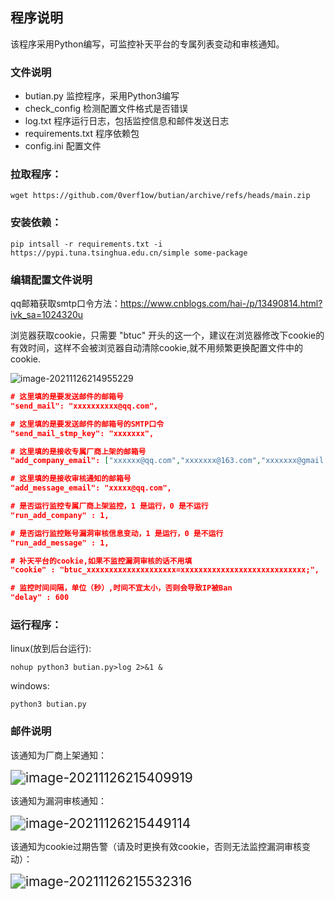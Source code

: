 ## 程序说明

该程序采用Python编写，可监控补天平台的专属列表变动和审核通知。

### 文件说明

- butian.py                      监控程序，采用Python3编写
- check_config                检测配置文件格式是否错误
- log.txt                            程序运行日志，包括监控信息和邮件发送日志
- requirements.txt         程序依赖包
- config.ini                       配置文件

### 拉取程序：

```
wget https://github.com/0verf1ow/butian/archive/refs/heads/main.zip
```

### 安装依赖：

```
pip intsall -r requirements.txt -i https://pypi.tuna.tsinghua.edu.cn/simple some-package
```

### 编辑配置文件说明

qq邮箱获取smtp口令方法：https://www.cnblogs.com/hai-/p/13490814.html?ivk_sa=1024320u

浏览器获取cookie，只需要 "btuc" 开头的这一个，建议在浏览器修改下cookie的有效时间，这样不会被浏览器自动清除cookie,就不用频繁更换配置文件中的cookie.

![image-20211126214955229](http://0verflow-img-submit.oss-cn-beijing.aliyuncs.com/img/image-20211126214955229.png)

```json
# 这里填的是要发送邮件的邮箱号
"send_mail": "xxxxxxxxxx@qq.com",

# 这里填的是要发送邮件的邮箱号的SMTP口令
"send_mail_stmp_key": "xxxxxxx", 

# 这里填的是接收专属厂商上架的邮箱号
"add_company_email": ["xxxxxx@qq.com","xxxxxxx@163.com","xxxxxxx@gmail.com"],

# 这里填的是接收审核通知的邮箱号
"add_message_email": "xxxxx@qq.com",

# 是否运行监控专属厂商上架监控，1 是运行，0 是不运行 
"run_add_company" : 1,

# 是否运行监控账号漏洞审核信息变动，1 是运行，0 是不运行 
"run_add_message" : 1,

# 补天平台的cookie,如果不监控漏洞审核的话不用填
"cookie" : "btuc_xxxxxxxxxxxxxxxxxxxx=xxxxxxxxxxxxxxxxxxxxxxxxxxxx;",

# 监控时间间隔，单位（秒）,时间不宜太小，否则会导致IP被Ban
"delay" : 600
```

### 运行程序：

linux(放到后台运行):

```linux
nohup python3 butian.py>log 2>&1 &
```

windows:

```
python3 butian.py
```

### 邮件说明

该通知为厂商上架通知：

<img src="http://0verflow-img-submit.oss-cn-beijing.aliyuncs.com/img/image-20211126215409919.png" alt="image-20211126215409919" style="zoom: 150%;" />

该通知为漏洞审核通知：

<img src="http://0verflow-img-submit.oss-cn-beijing.aliyuncs.com/img/image-20211126215449114.png" alt="image-20211126215449114" style="zoom:150%;" />

该通知为cookie过期告警（请及时更换有效cookie，否则无法监控漏洞审核变动）：

<img src="http://0verflow-img-submit.oss-cn-beijing.aliyuncs.com/img/image-20211126215532316.png" alt="image-20211126215532316" style="zoom:150%;" />

